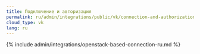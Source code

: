 ```yaml
---
title: Подключение и авторизация
permalink: ru/admin/integrations/public/vk/сonnection-and-authorization.html
cloud_type: vk
lang: ru
---
```


{% include admin/integrations/openstack-based-connection-ru.md %}
